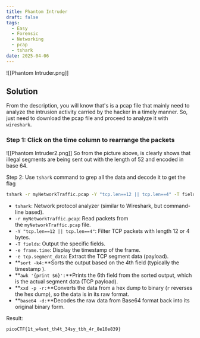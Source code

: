 ```yaml
---
title: Phantom Intruder
draft: false
tags:
  - Easy
  - Forensic
  - Networking
  - pcap
  - tshark
date: 2025-04-06
---
```

![[Phantom Intruder.png]]

## Solution
From the description, you will know that's is a pcap file that mainly need to analyze the intrusion activity carried by the hacker in a timely manner. So, just need to download the pcap file and proceed to analyze it with `wireshark`.

### Step 1: Click on the time column to rearrange the packets
![[Phantom Intruder2.png]]
So from the picture above, is clearly shows that illegal segments are being sent out with the length of 52 and encoded in base 64.

Step 2: Use `tshark` command to grep all the data and decode it to get the flag
```bash
tshark -r myNetworkTraffic.pcap -Y "tcp.len==12 || tcp.len==4" -T fields -e frame.time -e tcp.segment_data | sort -k4 | awk '{print $6}' | xxd -p -r | base64 -d
```

- `tshark`: Network protocol analyzer (similar to Wireshark, but command-line based).
- `-r myNetworkTraffic.pcap`: Read packets from the `myNetworkTraffic.pcap` file.
- `-Y "tcp.len==12 || tcp.len==4"`: Filter TCP packets with length 12 or 4 bytes.
- `-T fields`: Output the specific fields.
- `-e frame.time`: Display the timestamp of the frame.
- `-e tcp.segment_data`: Extract the TCP segment data (payload).
- **`sort -k4:`**Sorts the output based on the 4th field (typically the timestamp ).
- **`awk '{print $6}':`**Prints the 6th field from the sorted output, which is the actual segment data (TCP payload).
- **`xxd -p -r:`**Converts the data from a hex dump to binary (`r` reverses the hex dump), so the data is in its raw format.
- **`base64 -d:`**Decodes the raw data from Base64 format back into its original binary form.

Result:
```text
picoCTF{1t_w4snt_th4t_34sy_tbh_4r_8e10e839} 
```